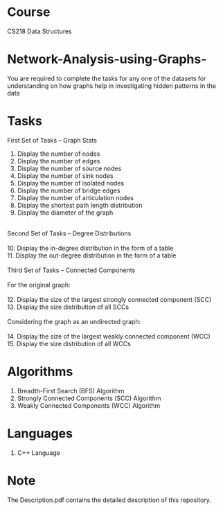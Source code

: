 # Course
CS218	Data Structures <br />
# Network-Analysis-using-Graphs-
 You are required to complete the tasks for any one of the datasets for understanding on how graphs help in investigating hidden patterns in the data
 
# Tasks
First Set of Tasks – Graph Stats <br />
1. Display the number of nodes <br />
2. Display the number of edges <br />
3. Display the number of source nodes <br /> 
4. Display the number of sink nodes <br />
5. Display the number of isolated nodes <br />
6. Display the number of bridge edges <br />
7. Display the number of articulation nodes <br />
8. Display the shortest path length distribution <br />
9. Display the diameter of the graph <br />
<br />
Second Set of Tasks – Degree Distributions <br />
<br />
10. Display the in-degree distribution in the form of a table <br /> 
11. Display the out-degree distribution in the form of a table <br />
<br />
Third Set of Tasks – Connected Components <br />
<br />
For the original graph: <br />
<br />
12. Display the size of the largest strongly connected component (SCC) <br /> 
13. Display the size distribution of all SCCs <br />
<br />
Considering the graph as an undirected graph: <br />
<br />
14. Display the size of the largest weakly connected component (WCC) <br /> 
15. Display the size distribution of all WCCs <br />

# Algorithms

1. Breadth-First Search (BFS) Algorithm <br />
2. Strongly Connected Components (SCC) Algorithm <br />
3. Weakly Connected Components (WCC) Algorithm <br />
 
# Languages
1. C++ Language <br />

# Note
The Description.pdf contains the detailed description of this repository. <br />
